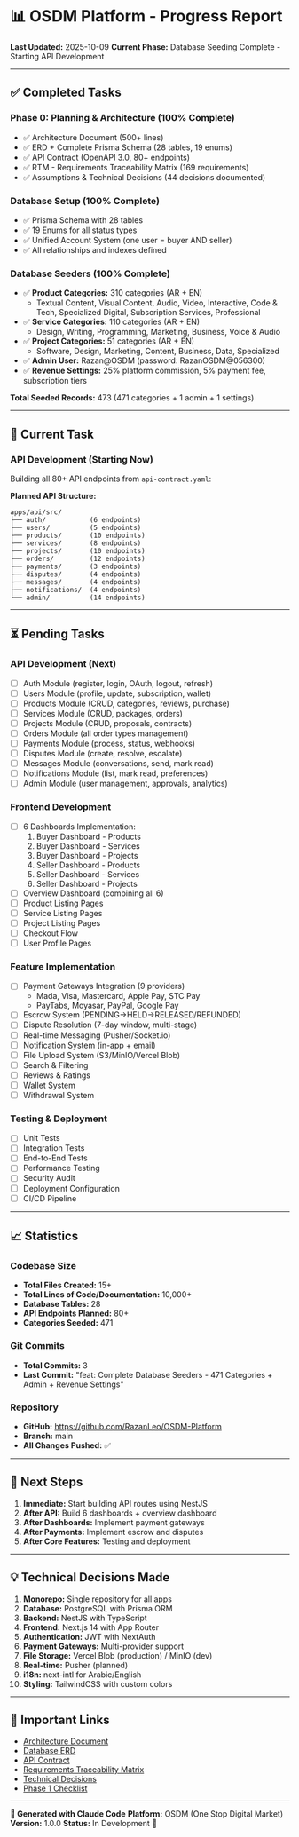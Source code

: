 # 📊 OSDM Platform - Progress Report

**Last Updated:** 2025-10-09
**Current Phase:** Database Seeding Complete - Starting API Development

---

## ✅ Completed Tasks

### Phase 0: Planning & Architecture (100% Complete)
- ✅ Architecture Document (500+ lines)
- ✅ ERD + Complete Prisma Schema (28 tables, 19 enums)
- ✅ API Contract (OpenAPI 3.0, 80+ endpoints)
- ✅ RTM - Requirements Traceability Matrix (169 requirements)
- ✅ Assumptions & Technical Decisions (44 decisions documented)

### Database Setup (100% Complete)
- ✅ Prisma Schema with 28 tables
- ✅ 19 Enums for all status types
- ✅ Unified Account System (one user = buyer AND seller)
- ✅ All relationships and indexes defined

### Database Seeders (100% Complete)
- ✅ **Product Categories:** 310 categories (AR + EN)
  - Textual Content, Visual Content, Audio, Video, Interactive, Code & Tech, Specialized Digital, Subscription Services, Professional
- ✅ **Service Categories:** 110 categories (AR + EN)
  - Design, Writing, Programming, Marketing, Business, Voice & Audio
- ✅ **Project Categories:** 51 categories (AR + EN)
  - Software, Design, Marketing, Content, Business, Data, Specialized
- ✅ **Admin User:** Razan@OSDM (password: RazanOSDM@056300)
- ✅ **Revenue Settings:** 25% platform commission, 5% payment fee, subscription tiers

**Total Seeded Records:** 473 (471 categories + 1 admin + 1 settings)

---

## 🔄 Current Task

### API Development (Starting Now)
Building all 80+ API endpoints from `api-contract.yaml`:

**Planned API Structure:**
```
apps/api/src/
├── auth/           (6 endpoints)
├── users/          (5 endpoints)
├── products/       (10 endpoints)
├── services/       (8 endpoints)
├── projects/       (10 endpoints)
├── orders/         (12 endpoints)
├── payments/       (3 endpoints)
├── disputes/       (4 endpoints)
├── messages/       (4 endpoints)
├── notifications/  (4 endpoints)
└── admin/          (14 endpoints)
```

---

## ⏳ Pending Tasks

### API Development (Next)
- [ ] Auth Module (register, login, OAuth, logout, refresh)
- [ ] Users Module (profile, update, subscription, wallet)
- [ ] Products Module (CRUD, categories, reviews, purchase)
- [ ] Services Module (CRUD, packages, orders)
- [ ] Projects Module (CRUD, proposals, contracts)
- [ ] Orders Module (all order types management)
- [ ] Payments Module (process, status, webhooks)
- [ ] Disputes Module (create, resolve, escalate)
- [ ] Messages Module (conversations, send, mark read)
- [ ] Notifications Module (list, mark read, preferences)
- [ ] Admin Module (user management, approvals, analytics)

### Frontend Development
- [ ] 6 Dashboards Implementation:
  1. Buyer Dashboard - Products
  2. Buyer Dashboard - Services
  3. Buyer Dashboard - Projects
  4. Seller Dashboard - Products
  5. Seller Dashboard - Services
  6. Seller Dashboard - Projects
- [ ] Overview Dashboard (combining all 6)
- [ ] Product Listing Pages
- [ ] Service Listing Pages
- [ ] Project Listing Pages
- [ ] Checkout Flow
- [ ] User Profile Pages

### Feature Implementation
- [ ] Payment Gateways Integration (9 providers)
  - Mada, Visa, Mastercard, Apple Pay, STC Pay
  - PayTabs, Moyasar, PayPal, Google Pay
- [ ] Escrow System (PENDING→HELD→RELEASED/REFUNDED)
- [ ] Dispute Resolution (7-day window, multi-stage)
- [ ] Real-time Messaging (Pusher/Socket.io)
- [ ] Notification System (in-app + email)
- [ ] File Upload System (S3/MinIO/Vercel Blob)
- [ ] Search & Filtering
- [ ] Reviews & Ratings
- [ ] Wallet System
- [ ] Withdrawal System

### Testing & Deployment
- [ ] Unit Tests
- [ ] Integration Tests
- [ ] End-to-End Tests
- [ ] Performance Testing
- [ ] Security Audit
- [ ] Deployment Configuration
- [ ] CI/CD Pipeline

---

## 📈 Statistics

### Codebase Size
- **Total Files Created:** 15+
- **Total Lines of Code/Documentation:** 10,000+
- **Database Tables:** 28
- **API Endpoints Planned:** 80+
- **Categories Seeded:** 471

### Git Commits
- **Total Commits:** 3
- **Last Commit:** "feat: Complete Database Seeders - 471 Categories + Admin + Revenue Settings"

### Repository
- **GitHub:** https://github.com/RazanLeo/OSDM-Platform
- **Branch:** main
- **All Changes Pushed:** ✅

---

## 🎯 Next Steps

1. **Immediate:** Start building API routes using NestJS
2. **After API:** Build 6 dashboards + overview dashboard
3. **After Dashboards:** Implement payment gateways
4. **After Payments:** Implement escrow and disputes
5. **After Core Features:** Testing and deployment

---

## 💡 Technical Decisions Made

1. **Monorepo:** Single repository for all apps
2. **Database:** PostgreSQL with Prisma ORM
3. **Backend:** NestJS with TypeScript
4. **Frontend:** Next.js 14 with App Router
5. **Authentication:** JWT with NextAuth
6. **Payment Gateways:** Multi-provider support
7. **File Storage:** Vercel Blob (production) / MinIO (dev)
8. **Real-time:** Pusher (planned)
9. **i18n:** next-intl for Arabic/English
10. **Styling:** TailwindCSS with custom colors

---

## 🔗 Important Links

- [Architecture Document](/docs/phase-0/architecture.md)
- [Database ERD](/docs/phase-0/erd.md)
- [API Contract](/docs/phase-0/api-contract.yaml)
- [Requirements Traceability Matrix](/docs/phase-0/rtm.md)
- [Technical Decisions](/docs/assumptions.md)
- [Phase 1 Checklist](/docs/PHASE-1-CHECKLIST.md)

---

**🤖 Generated with Claude Code**
**Platform:** OSDM (One Stop Digital Market)
**Version:** 1.0.0
**Status:** In Development 🚧
